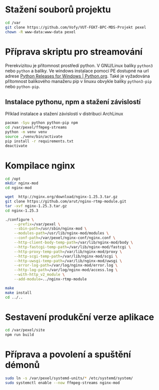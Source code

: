 # Stažení souborů projektu
```sh
cd /var
git clone https://github.com/Vofy/VUT-FEKT-BPC-MDS-Projekt pexel
chown -R www-data:www-data pexel
```

# Příprava skriptu pro streamování

Prerekvizitou je přítomnost prostředí python. V GNU/Linux balíky `python3` nebo `python` a balíky. Ve windows instalace pomocí PE dostupné na url adrese [Python Releases for Windows | Python.org](https://www.python.org/downloads/windows/). Také je vyžadována přítomnost balíkového manažeru pip v linuxu obvykle balíky `python3-pip` nebo `python-pip`.

## Instalace pythonu, npm a stažení závislostí

Příklad instalace a stažení závislostí v distribuci ArchLinux


```sh
pacman -Syu python python-pip npm
cd /var/pexel/ffmpeg-streams
python -m venv venv
source ./venv/bin/activate
pip install -r requirements.txt
deactivate
```

# Kompilace nginx

```sh
cd /opt
mkdir nginx-mod
cd nginx-mod

wget  http://nginx.org/download/nginx-1.25.3.tar.gz
git clone https://github.com/arut/nginx-rtmp-module.git
tar -xvf nginx-1.25.3.tar.gz
cd nginx-1.25.3

./configure \
    --prefix=/var/pexel \
	--sbin-path=/usr/sbin/nginx-mod \
	--modules-path=/usr/lib/nginx-mod/modules \
    --conf-path=/var/pexel/nginx-conf/nginx.conf \
    --http-client-body-temp-path=/var/lib/nginx-mod/body \
    --http-fastcgi-temp-path=/var/lib/nginx-mod/fastcgi \
    --http-proxy-temp-path=/var/lib/nginx-mod/proxy \
    --http-scgi-temp-path=/var/lib/nginx-mod/scgi \
    --http-uwsgi-temp-path=/var/lib/nginx-mod/uwsgi \
    --error-log-path=/var/log/nginx-mod/error.log \
    --http-log-path=/var/log/nginx-mod/access.log \
    --with-http_v2_module \
    --add-module=../nginx-rtmp-module

make
make install
cd ../..
```

# Sestavení produkční verze aplikace
```sh
cd /var/pexel/site
npm run build
```

# Příprava a povolení a spuštění démonů
```sh
sudo ln -s /var/pexel/systemd-units/* /etc/systemd/system/
sudo systemctl enable --now ffmpeg-streams nginx-mod
```
